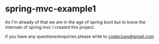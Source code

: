 # spring-mvc-example1

As I'm already of that we are in the age of spring boot but to know the internals of spring mvc I created this project.

if you have any questions/enquiries please write to codeclues@gmail.com

